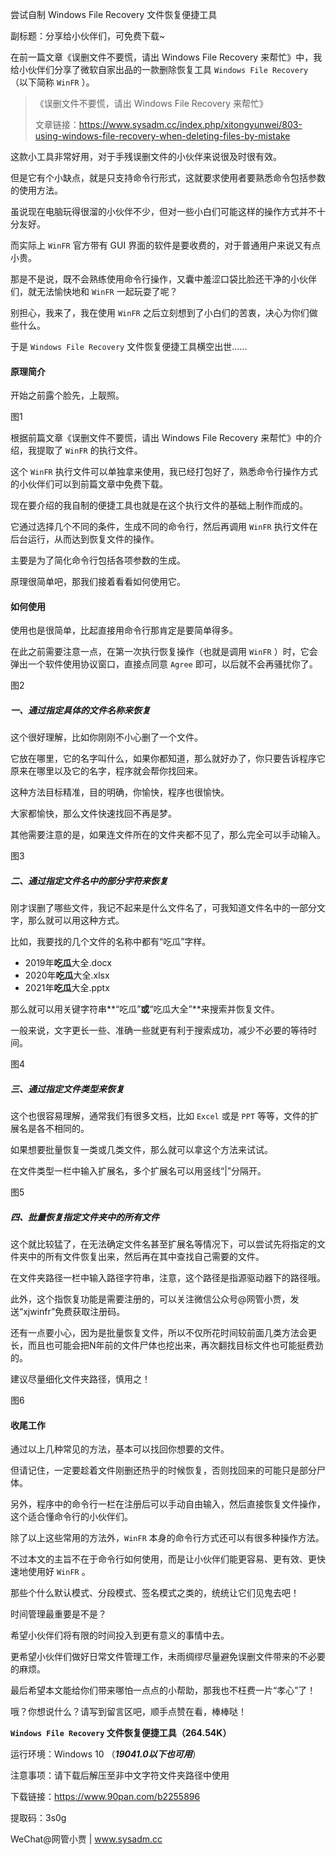 尝试自制 Windows File Recovery 文件恢复便捷工具

副标题：分享给小伙伴们，可免费下载~



在前一篇文章《误删文件不要慌，请出 Windows File Recovery 来帮忙》中，我给小伙伴们分享了微软自家出品的一款删除恢复工具 `Windows File Recovery` （以下简称 `WinFR` ）。

> 《误删文件不要慌，请出 Windows File Recovery 来帮忙》
>
> 文章链接：https://www.sysadm.cc/index.php/xitongyunwei/803-using-windows-file-recovery-when-deleting-files-by-mistake



这款小工具非常好用，对于手残误删文件的小伙伴来说很及时很有效。

但是它有个小缺点，就是只支持命令行形式，这就要求使用者要熟悉命令包括参数的使用方法。

虽说现在电脑玩得很溜的小伙伴不少，但对一些小白们可能这样的操作方式并不十分友好。

而实际上 `WinFR` 官方带有 GUI 界面的软件是要收费的，对于普通用户来说又有点小贵。

那是不是说，既不会熟练使用命令行操作，又囊中羞涩口袋比脸还干净的小伙伴们，就无法愉快地和 `WinFR` 一起玩耍了呢？

别担心，我来了，我在使用 `WinFR` 之后立刻想到了小白们的苦衷，决心为你们做些什么。

于是  `Windows File Recovery` 文件恢复便捷工具横空出世......



#### 原理简介

开始之前露个脸先，上靓照。

图1



根据前篇文章《误删文件不要慌，请出 Windows File Recovery 来帮忙》中的介绍，我提取了 `WinFR` 的执行文件。

这个 `WinFR` 执行文件可以单独拿来使用，我已经打包好了，熟悉命令行操作方式的小伙伴们可以到前篇文章中免费下载。

现在要介绍的我自制的便捷工具也就是在这个执行文件的基础上制作而成的。

它通过选择几个不同的条件，生成不同的命令行，然后再调用 `WinFR` 执行文件在后台运行，从而达到恢复文件的操作。

主要是为了简化命令行包括各项参数的生成。

原理很简单吧，那我们接着看看如何使用它。



#### 如何使用

使用也是很简单，比起直接用命令行那肯定是要简单得多。

在此之前需要注意一点，在第一次执行恢复操作（也就是调用 `WinFR` ）时，它会弹出一个软件使用协议窗口，直接点同意 `Agree` 即可，以后就不会再骚扰你了。

图2



##### 一、通过指定具体的文件名称来恢复

这个很好理解，比如你刚刚不小心删了一个文件。

它放在哪里，它的名字叫什么，如果你都知道，那么就好办了，你只要告诉程序它原来在哪里以及它的名字，程序就会帮你找回来。

这种方法目标精准，目的明确，你愉快，程序也很愉快。

大家都愉快，那么文件快速找回不再是梦。

其他需要注意的是，如果连文件所在的文件夹都不见了，那么完全可以手动输入。

图3



##### 二、通过指定文件名中的部分字符来恢复

刚才误删了哪些文件，我记不起来是什么文件名了，可我知道文件名中的一部分文字，那么就可以用这种方式。

比如，我要找的几个文件的名称中都有“吃瓜”字样。

* 2019年**吃瓜**大全.docx
* 2020年**吃瓜**大全.xlsx
* 2021年**吃瓜**大全.pptx

那么就可以用关键字符串**“吃瓜”**或**“吃瓜大全”**来搜索并恢复文件。

一般来说，文字更长一些、准确一些就更有利于搜索成功，减少不必要的等待时间。

图4



##### 三、通过指定文件类型来恢复

这个也很容易理解，通常我们有很多文档，比如 `Excel` 或是 `PPT` 等等，文件的扩展名是各不相同的。

如果想要批量恢复一类或几类文件，那么就可以拿这个方法来试试。

在文件类型一栏中输入扩展名，多个扩展名可以用竖线“|”分隔开。

图5



##### 四、批量恢复指定文件夹中的所有文件

这个就比较猛了，在无法确定文件名甚至扩展名等情况下，可以尝试先将指定的文件夹中的所有文件恢复出来，然后再在其中查找自己需要的文件。

在文件夹路径一栏中输入路径字符串，注意，这个路径是指源驱动器下的路径哦。

此外，这个指恢复功能是需要注册的，可以关注微信公众号@网管小贾，发送“xjwinfr”免费获取注册码。

还有一点要小心，因为是批量恢复文件，所以不仅所花时间较前面几类方法会更长，而且也可能会把N年前的文件尸体也挖出来，再次翻找目标文件也可能挺费劲的。

建议尽量细化文件夹路径，慎用之！

图6



#### 收尾工作

通过以上几种常见的方法，基本可以找回你想要的文件。

但请记住，一定要趁着文件刚删还热乎的时候恢复，否则找回来的可能只是部分尸体。

另外，程序中的命令行一栏在注册后可以手动自由输入，然后直接恢复文件操作，这个适合懂命令行的小伙伴们。



除了以上这些常用的方法外，`WinFR` 本身的命令行方式还可以有很多种操作方法。

不过本文的主旨不在于命令行如何使用，而是让小伙伴们能更容易、更有效、更快速地使用好 `WinFR` 。

那些个什么默认模式、分段模式、签名模式之类的，统统让它们见鬼去吧！

时间管理最重要是不是？

希望小伙伴们将有限的时间投入到更有意义的事情中去。

更希望小伙伴们做好日常文件管理工作，未雨绸缪尽量避免误删文件带来的不必要的麻烦。

最后希望本文能给你们带来哪怕一点点的小帮助，那我也不枉费一片“孝心”了！

哦？你想说什么？请写到留言区吧，顺手点赞在看，棒棒哒！



**`Windows File Recovery` 文件恢复便捷工具（264.54K）**

运行环境：Windows 10 （***19041.0以下也可用***）

注意事项：请下载后解压至非中文字符文件夹路径中使用

下载链接：https://www.90pan.com/b2255896

提取码：3s0g



WeChat@网管小贾 | www.sysadm.cc


